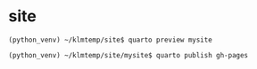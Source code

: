 # site

```
(python_venv) ~/klmtemp/site$ quarto preview mysite
```

```
(python_venv) ~/klmtemp/site/mysite$ quarto publish gh-pages
```

